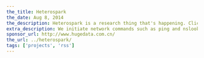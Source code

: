 ```yaml
---
the_title: Heterospark
the_date: Aug 8, 2014
the_description: Heterospark is a research thing that's happening. Click to find out more
extra_description: We initiate network commands such as ping and nslookup to measure the end-to-end delay and DNS lookup time. We also use file transfers to estimate upload and download bandwidth between clients and “CDN” servers. We plan to conduct these measurements continuously for six months, during which such network metrics are recorded along them their timestamps. In this way, we will obtain a large set of time series data, which essentially tell us the network performance in multiple dimensional (time, geographic, organization, ISP, KPI) representation.
sponsor_url: http://www.hugedata.com.cn/
the_url: ../heterospark/
tags: ['projects', 'rss']
---
```

